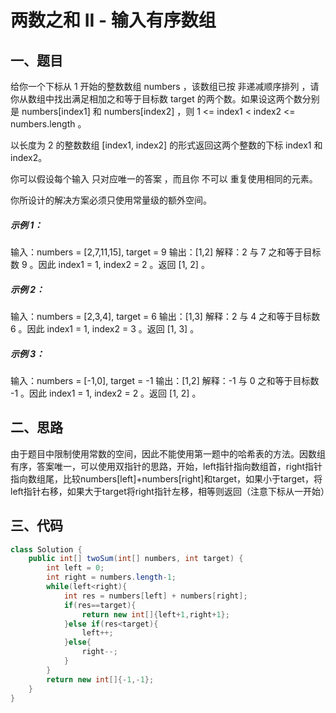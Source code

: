 # 两数之和 II - 输入有序数组

## 一、题目

给你一个下标从 1 开始的整数数组 numbers ，该数组已按 非递减顺序排列  ，请你从数组中找出满足相加之和等于目标数 target 的两个数。如果设这两个数分别是 numbers[index1] 和 numbers[index2] ，则 1 <= index1 < index2 <= numbers.length 。

以长度为 2 的整数数组 [index1, index2] 的形式返回这两个整数的下标 index1 和 index2。

你可以假设每个输入 只对应唯一的答案 ，而且你 不可以 重复使用相同的元素。

你所设计的解决方案必须只使用常量级的额外空间。

##### 示例 1：

输入：numbers = [2,7,11,15], target = 9
输出：[1,2]
解释：2 与 7 之和等于目标数 9 。因此 index1 = 1, index2 = 2 。返回 [1, 2] 。

##### 示例 2：

输入：numbers = [2,3,4], target = 6
输出：[1,3]
解释：2 与 4 之和等于目标数 6 。因此 index1 = 1, index2 = 3 。返回 [1, 3] 。

##### 示例 3：

输入：numbers = [-1,0], target = -1
输出：[1,2]
解释：-1 与 0 之和等于目标数 -1 。因此 index1 = 1, index2 = 2 。返回 [1, 2] 。

## 二、思路

由于题目中限制使用常数的空间，因此不能使用第一题中的哈希表的方法。因数组有序，答案唯一，可以使用双指针的思路，开始，left指针指向数组首，right指针指向数组尾，比较numbers[left]+numbers[right]和target，如果小于target，将left指针右移，如果大于target将right指针左移，相等则返回（注意下标从一开始）

## 三、代码

```java
class Solution {
    public int[] twoSum(int[] numbers, int target) {
        int left = 0;
        int right = numbers.length-1;
        while(left<right){
            int res = numbers[left] + numbers[right];
            if(res==target){
                return new int[]{left+1,right+1};
            }else if(res<target){
                left++;
            }else{
                right--;
            }
        }
        return new int[]{-1,-1};
    }
}
```

